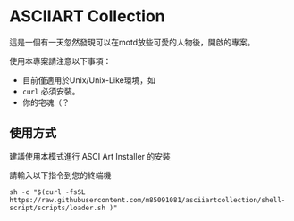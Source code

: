 # ASCIIART Collection
這是一個有一天忽然發現可以在motd放些可愛的人物後，開啟的專案。

使用本專案請注意以下事項：
* 目前僅適用於Unix/Unix-Like環境，如
* `curl` 必須安裝。
* 你的宅魂（？

## 使用方式

建議使用本模式進行 ASCI Art Installer 的安裝

請輸入以下指令到您的終端機

```shell
sh -c "$(curl -fsSL https://raw.githubusercontent.com/m85091081/asciiartcollection/shell-script/scripts/loader.sh )"
```
